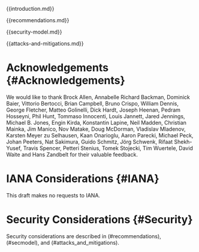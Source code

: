 
{{introduction.md}}

{{recommendations.md}}

{{security-model.md}}

{{attacks-and-mitigations.md}}

# Acknowledgements {#Acknowledgements}

We would like to thank
Brock Allen,
Annabelle Richard Backman,
Dominick Baier,
Vittorio Bertocci,
Brian Campbell,
Bruno Crispo,
William Dennis,
George Fletcher,
Matteo Golinelli,
Dick Hardt,
Joseph Heenan,
Pedram Hosseyni,
Phil Hunt,
Tommaso Innocenti,
Louis Jannett,
Jared Jennings,
Michael B. Jones,
Engin Kirda,
Konstantin Lapine,
Neil Madden,
Christian Mainka,
Jim Manico,
Nov Matake,
Doug McDorman,
Vladislav Mladenov,
Karsten Meyer zu Selhausen,
Kaan Onarioglu,
Aaron Parecki,
Michael Peck,
Johan Peeters,
Nat Sakimura,
Guido Schmitz,
Jörg Schwenk,
Rifaat Shekh-Yusef,
Travis Spencer,
Petteri Stenius,
Tomek Stojecki,
Tim Wuertele,
David Waite and
Hans Zandbelt
for their valuable feedback.


# IANA Considerations {#IANA}

This draft makes no requests to IANA.


# Security Considerations {#Security}

Security considerations are described in (#recommendations), (#secmodel), and (#attacks_and_mitigations).

